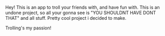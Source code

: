 Hey! This is an app to troll your friends with, and have fun with. This is an undone project, so all your gonna see is "YOU SHOULDNT HAVE DONT THAT" and all
stuff. Pretty cool project i decided to make.

Trolling's my passion!
